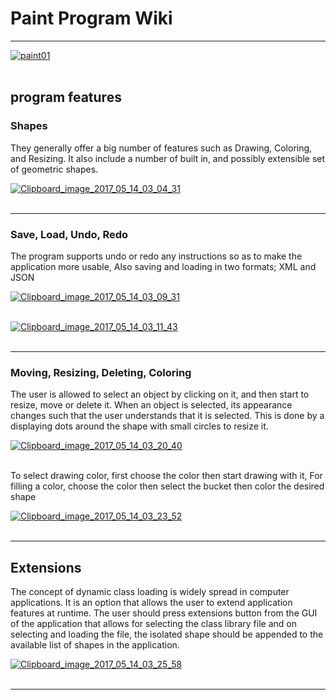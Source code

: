 # Paint Program Wiki
***
<a href="https://ibb.co/h71Y85"><img src="https://preview.ibb.co/fSi21Q/paint01.jpg" alt="paint01" border="0"></a><br /><a target='_blank' href='https://imgbb.com/'></a><br />
## program features
### Shapes
They generally offer a big number of features such as Drawing, Coloring, and Resizing. It also include a number of built in, and possibly extensible set of geometric shapes.

<a href="https://imgbb.com/"><img src="https://image.ibb.co/mos1vk/Clipboard_image_2017_05_14_03_04_31.png" alt="Clipboard_image_2017_05_14_03_04_31" border="0"></a><br /><a target='_blank' href='https://imgbb.com/'></a><br />

***
### Save, Load, Undo, Redo
The program supports undo or redo any instructions so as to make the application more usable, Also saving and loading in two formats; XML and JSON

<a href="https://imgbb.com/"><img src="https://image.ibb.co/b3cjFk/Clipboard_image_2017_05_14_03_09_31.png" alt="Clipboard_image_2017_05_14_03_09_31" border="0"></a><br /><a target='_blank' href='https://imgbb.com/'></a><br />

<a href="https://ibb.co/h42vMQ"><img src="https://preview.ibb.co/fWRN1Q/Clipboard_image_2017_05_14_03_11_43.png" alt="Clipboard_image_2017_05_14_03_11_43" border="0"></a><br /><a target='_blank' href='https://imgbb.com/'></a><br />


***
### Moving, Resizing, Deleting, Coloring
The user is allowed to select an object by clicking on it, and then start to resize, move or delete it. When an object is selected, its appearance changes such that the user understands that it is selected. This is done by a displaying dots around the shape with small circles to resize it.

<a href="https://imgbb.com/"><img src="https://image.ibb.co/b9Zvo5/Clipboard_image_2017_05_14_03_20_40.png" alt="Clipboard_image_2017_05_14_03_20_40" border="0"></a><br /><a></a><br />

To select drawing color, first choose the color then start drawing with it, For filling a color, choose the color then select the bucket then color the desired shape

<a href="https://imgbb.com/"><img src="https://image.ibb.co/iiEH1Q/Clipboard_image_2017_05_14_03_23_52.png" alt="Clipboard_image_2017_05_14_03_23_52" border="0"></a><br /><a target='_blank' href='https://imgbb.com/'></a><br />

***

## Extensions
The concept of dynamic class loading is widely spread in computer applications. It is an option that allows the user to extend application features at runtime.
The user should press extensions button from the GUI of the application that allows for selecting the class
library file and on selecting and loading the file, the isolated shape should be appended to the available list of shapes in the application. 


<a href="https://ibb.co/buNtak"><img src="https://preview.ibb.co/gR9H1Q/Clipboard_image_2017_05_14_03_25_58.png" alt="Clipboard_image_2017_05_14_03_25_58" border="0"></a><br /><a target='_blank' href='https://imgbb.com/'></a><br />




***
